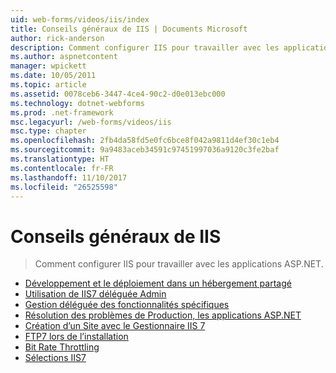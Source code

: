```yaml
---
uid: web-forms/videos/iis/index
title: Conseils généraux de IIS | Documents Microsoft
author: rick-anderson
description: Comment configurer IIS pour travailler avec les applications ASP.NET.
ms.author: aspnetcontent
manager: wpickett
ms.date: 10/05/2011
ms.topic: article
ms.assetid: 0078ceb6-3447-4ce4-90c2-d0e013ebc000
ms.technology: dotnet-webforms
ms.prod: .net-framework
msc.legacyurl: /web-forms/videos/iis
msc.type: chapter
ms.openlocfilehash: 2fb4da58fd5e0fc6bce8f042a9811d4ef30c1eb4
ms.sourcegitcommit: 9a9483aceb34591c97451997036a9120c3fe2baf
ms.translationtype: HT
ms.contentlocale: fr-FR
ms.lasthandoff: 11/10/2017
ms.locfileid: "26525598"
---
```

<a name="general-iis-tips"></a>Conseils généraux de IIS
====================
> Comment configurer IIS pour travailler avec les applications ASP.NET.


- [Développement et le déploiement dans un hébergement partagé](developing-and-deploying-in-a-shared-hosting.md)
- [Utilisation de IIS7 déléguée Admin](working-with-iis7-deligated-admin.md)
- [Gestion déléguée des fonctionnalités spécifiques](feature-specific-delegated-management.md)
- [Résolution des problèmes de Production, les applications ASP.NET](troubleshooting-production-aspnet-apps.md)
- [Création d’un Site avec le Gestionnaire IIS 7](creating-a-site-with-iis7-manager.md)
- [FTP7 lors de l’installation](installing-ftp7.md)
- [Bit Rate Throttling](bit-rate-throttling.md)
- [Sélections IIS7](iis7-playlists.md)
